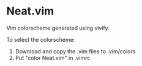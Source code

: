 # Neat.vim
Vim colorscheme generated using vivify. 

To select the colorscheme:

1. Download and copy the .vim files to .vim/colors
2. Put "color Neat.vim" in .vimrc
